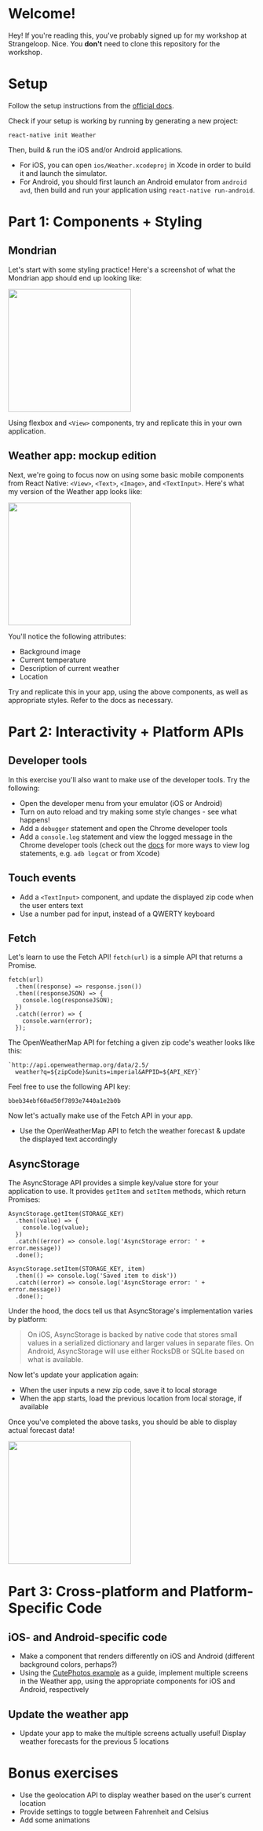 # Welcome!

Hey! If you're reading this, you've probably signed up for my workshop at Strangeloop. Nice. You **don't** need to clone this repository for the workshop.

# Setup

Follow the setup instructions from the [official docs](https://facebook.github.io/react-native/releases/next/docs/getting-started.html).

Check if your setup is working by running by generating a new project:

```
react-native init Weather
```

Then, build & run the iOS and/or Android applications.

- For iOS, you can open `ios/Weather.xcodeproj` in Xcode in order to build it and launch the simulator.
- For Android, you should first launch an Android emulator from `android avd`, then build and run your application using `react-native run-android`.

# Part 1: Components + Styling

## Mondrian

Let's start with some styling practice! Here's a screenshot of what the Mondrian app should end up looking like:

<img src="https://github.com/bonniee/strangeloop-workshop/blob/master/part1/mondrian.png?raw=true" width="250px"/>

Using flexbox and `<View>` components, try and replicate this in your own application.

## Weather app: mockup edition

Next, we're going to focus now on using some basic mobile components from React Native: `<View>`, `<Text>`, `<Image>`, and `<TextInput>`. Here's what my version of the Weather app looks like:

<img src="https://github.com/bonniee/strangeloop-workshop/blob/master/part1/weather-mock.png?raw=true" width="250px"/>

You'll notice the following attributes:

- Background image
- Current temperature
- Description of current weather
- Location

Try and replicate this in your app, using the above components, as well as appropriate styles. Refer to the docs as necessary.

# Part 2: Interactivity + Platform APIs

## Developer tools

In this exercise you'll also want to make use of the developer tools. Try the following:

- Open the developer menu from your emulator (iOS or Android)
- Turn on auto reload and try making some style changes - see what happens!
- Add a `debugger` statement and open the Chrome developer tools
- Add a `console.log` statement and view the logged message in the Chrome developer tools (check out the [docs](https://facebook.github.io/react-native/docs/debugging.html) for more ways to view log statements, e.g. `adb logcat` or from Xcode)

## Touch events

- Add a `<TextInput>` component, and update the displayed zip code when the user enters text
- Use a number pad for input, instead of a QWERTY keyboard

## Fetch

Let's learn to use the Fetch API! `fetch(url)` is a simple API that returns a Promise.

```
fetch(url)
  .then((response) => response.json())
  .then((responseJSON) => {
    console.log(responseJSON);
  })
  .catch((error) => {
    console.warn(error);
  });
```

The OpenWeatherMap API for fetching a given zip code's weather looks like this:

```
`http://api.openweathermap.org/data/2.5/
  weather?q=${zipCode}&units=imperial&APPID=${API_KEY}`
```

Feel free to use the following API key:

```
bbeb34ebf60ad50f7893e7440a1e2b0b
```

Now let's actually make use of the Fetch API in your app.

- Use the OpenWeatherMap API to fetch the weather forecast & update the displayed text accordingly

## AsyncStorage

The AsyncStorage API provides a simple key/value store for your application to use. It provides `getItem` and `setItem` methods, which return Promises:

```
AsyncStorage.getItem(STORAGE_KEY)
  .then((value) => {
    console.log(value);
  })
  .catch((error) => console.log('AsyncStorage error: ' + error.message))
  .done();
```

```
AsyncStorage.setItem(STORAGE_KEY, item)
  .then(() => console.log('Saved item to disk'))
  .catch((error) => console.log('AsyncStorage error: ' + error.message))
  .done();
```

Under the hood, the docs tell us that AsyncStorage's implementation varies by platform:

> On iOS, AsyncStorage is backed by native code that stores small values in a serialized dictionary and larger values in separate files. On Android, AsyncStorage will use either RocksDB or SQLite based on what is available.

Now let's update your application again:

- When the user inputs a new zip code, save it to local storage
- When the app starts, load the previous location from local storage, if available

Once you've completed the above tasks, you should be able to display actual forecast data!

<img src="https://github.com/bonniee/strangeloop-workshop/blob/master/part2/weather-edit.png?raw=true" width="250px"/>

# Part 3: Cross-platform and Platform-Specific Code

## iOS- and Android-specific code

- Make a component that renders differently on iOS and Android (different background colors, perhaps?)
- Using the [CutePhotos example](https://github.com/bonniee/strangeloop-workshop/tree/master/part3/CutePhotos) as a guide, implement multiple screens in the Weather app, using the appropriate components for iOS and Android, respectively

## Update the weather app

- Update your app to make the multiple screens actually useful! Display weather forecasts for the previous 5 locations

# Bonus exercises

- Use the geolocation API to display weather based on the user's current location
- Provide settings to toggle between Fahrenheit and Celsius
- Add some animations


